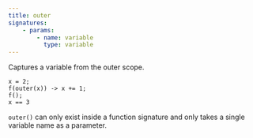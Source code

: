 ```yaml
---
title: outer
signatures:
    - params:
        - name: variable
          type: variable
---
```

Captures a variable from the outer scope.

```scarpet
x = 2;
f(outer(x)) -> x += 1;
f();
x == 3
```

`outer()` can only exist inside a function signature and only takes a single
variable name as a parameter.
